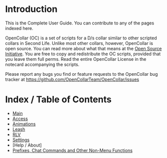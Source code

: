 # Introduction

This is the Complete User Guide.  You can contribute to any of the pages indexed here.

OpenCollar (OC) is a set of scripts for a D/s collar similar to other scripted collars in Second Life.
Unlike most other collars, however, OpenCollar is open source.  You can read more about what that means at the [Open Source Initiative](https://opensource.org/osd-annotated).
You are free to copy and redistribute the OC scripts, provided that you leave them full perms.
Read the entire OpenCollar License in the notecard accompanying the scripts.

Please report any bugs you find or feature requests to the OpenCollar bug tracker at
https://github.com/OpenCollarTeam/OpenCollar/issues 

# Index / Table of Contents

* [Main](https://github.com/OpenCollarTeam/OpenCollar/wiki/Main-Menu)
* [Access](https://github.com/OpenCollarTeam/OpenCollar/wiki/Access)
* [Animations](https://github.com/OpenCollarTeam/OpenCollar/wiki/Animations) 
* [Leash](https://github.com/OpenCollarTeam/OpenCollar/wiki/Leash)
* [RLV](https://github.com/OpenCollarTeam/OpenCollar/wiki/RLV)
* [Settings](https://github.com/OpenCollarTeam/OpenCollar/wiki/Settings)
* [Help / About]
* [Prefixes, Chat Commands and Other Non-Menu Functions](https://github.com/OpenCollarTeam/OpenCollar/wiki/Prefixes,-Chat-Commands-and-Other-Non-Menu-Functions)